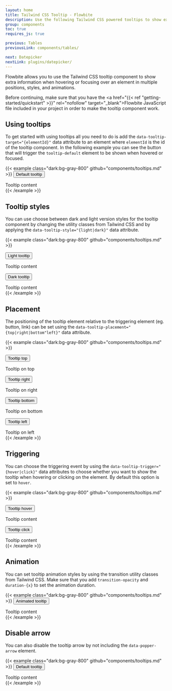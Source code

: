 ```yaml
---
layout: home
title: Tailwind CSS Tooltip - Flowbite
description: Use the following Tailwind CSS powered tooltips to show extra content when hovering or focusing on an element
group: components
toc: true
requires_js: true

previous: Tables
previousLink: components/tables/

next: Datepicker
nextLink: plugins/datepicker/
---
```


Flowbite allows you to use the Tailwind CSS tooltip component to show extra information when hovering or focusing over an element in multiple positions, styles, and animations.

Before continuing, make sure that you have the <a href="{{< ref "getting-started/quickstart" >}}" rel="nofollow" target="_blank">Flowbite JavaScript file</a> included in your project in order to make the tooltip component work.

## Using tooltips

To get started with using tooltips all you need to do is add the `data-tooltip-target="{elementId}"` data attribute to an element where `elementId` is the id of the tooltip component. In the following example you can see the button that will trigger the `tooltip-default` element to be shown when hovered or focused.

{{< example class="dark:bg-gray-800" github="components/tooltips.md" >}}
<button data-tooltip-target="tooltip-default" type="button" class="text-white bg-blue-700 hover:bg-blue-800 focus:ring-4 focus:ring-blue-300 font-medium rounded-lg text-sm px-5 py-2.5 text-center dark:bg-blue-600 dark:hover:bg-blue-700 dark:focus:ring-blue-800">Default tooltip</button>
<div id="tooltip-default" role="tooltip" class="inline-block absolute invisible z-10 py-2 px-3 text-sm font-medium text-white bg-gray-900 rounded-lg shadow-sm opacity-0 transition-opacity duration-300 tooltip dark:bg-gray-700">
    Tooltip content
    <div class="tooltip-arrow" data-popper-arrow></div>
</div>
{{< /example >}}

## Tooltip styles

You can use choose between dark and light version styles for the tooltip component by changing the utility classes from Tailwind CSS and by applying the `data-tooltip-style="{light|dark}"` data attribute.

{{< example class="dark:bg-gray-800" github="components/tooltips.md" >}}
<!-- Light style tooltip -->
<button data-tooltip-target="tooltip-light" data-tooltip-style="light" type="button" class="text-white bg-blue-700 hover:bg-blue-800 focus:ring-4 focus:ring-blue-300 font-medium rounded-lg text-sm px-5 py-2.5 text-center dark:bg-blue-600 dark:hover:bg-blue-700 dark:focus:ring-blue-800">Light tooltip</button>
<div id="tooltip-light" role="tooltip" class="inline-block absolute invisible z-10 py-2 px-3 text-sm font-medium text-gray-900 bg-white rounded-lg border border-gray-200 shadow-sm opacity-0 tooltip">
    Tooltip content
    <div class="tooltip-arrow" data-popper-arrow></div>
</div>

<!-- Dark style tooltip -->
<button data-tooltip-target="tooltip-dark" type="button" class="text-white bg-blue-700 hover:bg-blue-800 focus:ring-4 focus:ring-blue-300 font-medium rounded-lg text-sm px-5 py-2.5 text-center dark:bg-blue-600 dark:hover:bg-blue-700 dark:focus:ring-blue-800">Dark tooltip</button>
<div id="tooltip-dark" role="tooltip" class="inline-block absolute invisible z-10 py-2 px-3 text-sm font-medium text-white bg-gray-900 rounded-lg shadow-sm opacity-0 tooltip dark:bg-gray-700">
    Tooltip content
    <div class="tooltip-arrow" data-popper-arrow></div>
</div>
{{< /example >}}

## Placement

The positioning of the tooltip element relative to the triggering element (eg. button, link) can be set using the `data-tooltip-placement="{top|right|bottom"left}"` data attribute.

{{< example class="dark:bg-gray-800" github="components/tooltips.md" >}}
<!-- Show tooltip on top -->
<button data-tooltip-target="tooltip-top" data-tooltip-placement="top" type="button" class="mb-2 md:mb-0 text-white bg-blue-700 hover:bg-blue-800 focus:ring-4 focus:ring-blue-300 font-medium rounded-lg text-sm px-5 py-2.5 text-center dark:bg-blue-600 dark:hover:bg-blue-700 dark:focus:ring-blue-800">Tooltip top</button>
<div id="tooltip-top" role="tooltip" class="inline-block absolute invisible z-10 py-2 px-3 text-sm font-medium text-white bg-gray-900 rounded-lg shadow-sm opacity-0 tooltip dark:bg-gray-700">
    Tooltip on top
    <div class="tooltip-arrow" data-popper-arrow></div>
</div>

<!-- Show tooltip on right -->
<button data-tooltip-target="tooltip-right" data-tooltip-placement="right" type="button" class="mb-2 md:mb-0 text-white bg-blue-700 hover:bg-blue-800 focus:ring-4 focus:ring-blue-300 font-medium rounded-lg text-sm px-5 py-2.5 text-center dark:bg-blue-600 dark:hover:bg-blue-700 dark:focus:ring-blue-800">Tooltip right</button>
<div id="tooltip-right" role="tooltip" class="inline-block absolute invisible z-10 py-2 px-3 text-sm font-medium text-white bg-gray-900 rounded-lg shadow-sm opacity-0 tooltip dark:bg-gray-700">
    Tooltip on right
    <div class="tooltip-arrow" data-popper-arrow></div>
</div>

<!-- Show tooltip on bottom -->
<button data-tooltip-target="tooltip-bottom" data-tooltip-placement="bottom" type="button" class="mb-2 md:mb-0 text-white bg-blue-700 hover:bg-blue-800 focus:ring-4 focus:ring-blue-300 font-medium rounded-lg text-sm px-5 py-2.5 text-center dark:bg-blue-600 dark:hover:bg-blue-700 dark:focus:ring-blue-800">Tooltip bottom</button>
<div id="tooltip-bottom" role="tooltip" class="inline-block absolute invisible z-10 py-2 px-3 text-sm font-medium text-white bg-gray-900 rounded-lg shadow-sm opacity-0 tooltip dark:bg-gray-700">
    Tooltip on bottom
    <div class="tooltip-arrow" data-popper-arrow></div>
</div>

<!-- Show tooltip on left -->
<button data-tooltip-target="tooltip-left" data-tooltip-placement="left" type="button" class="mb-2 md:mb-0 text-white bg-blue-700 hover:bg-blue-800 focus:ring-4 focus:ring-blue-300 font-medium rounded-lg text-sm px-5 py-2.5 text-center dark:bg-blue-600 dark:hover:bg-blue-700 dark:focus:ring-blue-800">Tooltip left</button>
<div id="tooltip-left" role="tooltip" class="inline-block absolute invisible z-10 py-2 px-3 text-sm font-medium text-white bg-gray-900 rounded-lg shadow-sm opacity-0 tooltip dark:bg-gray-700">
    Tooltip on left
    <div class="tooltip-arrow" data-popper-arrow></div>
</div>
{{< /example >}}

## Triggering

You can choose the triggering event by using the `data-tooltip-trigger="{hover|click}"` data attributes to choose whether you want to show the tooltip when hovering or clicking on the element. By default this option is set to `hover`.

{{< example class="dark:bg-gray-800" github="components/tooltips.md" >}}
<!-- Show tooltip on hover -->
<button data-tooltip-target="tooltip-hover" data-tooltip-trigger="hover" type="button" class="text-white bg-blue-700 hover:bg-blue-800 focus:ring-4 focus:ring-blue-300 font-medium rounded-lg text-sm px-5 py-2.5 text-center dark:bg-blue-600 dark:hover:bg-blue-700 dark:focus:ring-blue-800">Tooltip hover</button>
<div id="tooltip-hover" role="tooltip" class="inline-block absolute invisible z-10 py-2 px-3 text-sm font-medium text-white bg-gray-900 rounded-lg shadow-sm opacity-0 tooltip dark:bg-gray-700">
    Tooltip content
    <div class="tooltip-arrow" data-popper-arrow></div>
</div>

<!-- Show tooltip on click -->
<button data-tooltip-target="tooltip-click" data-tooltip-trigger="click" type="button" class="text-white bg-blue-700 hover:bg-blue-800 focus:ring-4 focus:ring-blue-300 font-medium rounded-lg text-sm px-5 py-2.5 text-center dark:bg-blue-600 dark:hover:bg-blue-700 dark:focus:ring-blue-800">Tooltip click</button>
<div id="tooltip-click" role="tooltip" class="inline-block absolute invisible z-10 py-2 px-3 text-sm font-medium text-white bg-gray-900 rounded-lg shadow-sm opacity-0 tooltip dark:bg-gray-700">
    Tooltip content
    <div class="tooltip-arrow" data-popper-arrow></div>
</div>
{{< /example >}}

## Animation

You can set tooltip animation styles by using the transition utility classes from Tailwind CSS. Make sure that you add `transition-opacity` and `duration-{x}` to set the animation duration.

{{< example class="dark:bg-gray-800" github="components/tooltips.md" >}}
<button data-tooltip-target="tooltip-animation" type="button" class="text-white bg-blue-700 hover:bg-blue-800 focus:ring-4 focus:ring-blue-300 font-medium rounded-lg text-sm px-5 py-2.5 text-center dark:bg-blue-600 dark:hover:bg-blue-700 dark:focus:ring-blue-800">Animated tooltip</button>
<div id="tooltip-animation" role="tooltip" class="inline-block absolute invisible z-10 py-2 px-3 text-sm font-medium text-white bg-gray-900 rounded-lg shadow-sm opacity-0 transition-opacity duration-300 tooltip dark:bg-gray-700">
    Tooltip content
    <div class="tooltip-arrow" data-popper-arrow></div>
</div>
{{< /example >}}

## Disable arrow

You can also disable the tooltip arrow by not including the `data-popper-arrow` element.

{{< example class="dark:bg-gray-800" github="components/tooltips.md" >}}
<button data-tooltip-target="tooltip-no-arrow" type="button" class="text-white bg-blue-700 hover:bg-blue-800 focus:ring-4 focus:ring-blue-300 font-medium rounded-lg text-sm px-5 py-2.5 text-center dark:bg-blue-600 dark:hover:bg-blue-700 dark:focus:ring-blue-800">Default tooltip</button>
<div id="tooltip-no-arrow" role="tooltip" class="inline-block absolute invisible z-10 py-2 px-3 text-sm font-medium text-white bg-gray-900 rounded-lg shadow-sm opacity-0 tooltip dark:bg-gray-700">
    Tooltip content
</div>
{{< /example >}}
